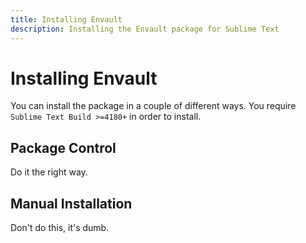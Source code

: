 ```yaml
---
title: Installing Envault
description: Installing the Envault package for Sublime Text
---
```


# Installing Envault

You can install the package in a couple of different ways. You require
`Sublime Text Build >=4180+` in order to install.


## Package Control

Do it the right way.


## Manual Installation

Don't do this, it's dumb.
